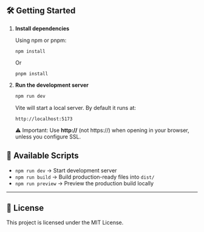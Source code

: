 ## 🛠️ Getting Started
1. **Install dependencies**

   Using npm or pnpm:
   ```
   npm install
   ```
   Or
   ```
   pnpm install
   ```

3. **Run the development server**
   ```bash
   npm run dev
   ```
   Vite will start a local server. By default it runs at:
   ```
   http://localhost:5173
   ```

   ⚠️ Important: Use **http://** (not https://) when opening in your browser, unless you configure SSL.
   

## 📜 Available Scripts

- `npm run dev` → Start development server
- `npm run build` → Build production-ready files into `dist/`
- `npm run preview` → Preview the production build locally

---

## 📄 License

This project is licensed under the MIT License.
